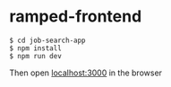 # ramped-frontend


```
$ cd job-search-app
$ npm install
$ npm run dev

```
Then open [localhost:3000](http://localhost:3000) in the browser
